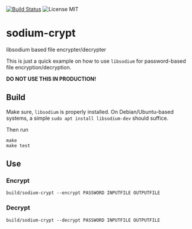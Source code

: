 [![Build Status](https://travis-ci.org/flopp/sodium-crypt.svg?branch=master)](https://travis-ci.org/flopp/sodium-crypt)
![License MIT](https://img.shields.io/badge/license-MIT-lightgrey.svg?style=flat)

# sodium-crypt
libsodium based file encrypter/decrypter

This is just a quick example on how to use `libsodium` for password-based file encryption/decryption.

**DO NOT USE THIS IN PRODUCTION!**

## Build

Make sure, `libsodium` is properly installed.
On Debian/Ubuntu-based systems, a simple `sudo apt install libsodium-dev` should suffice.

Then run

```
make
make test
```

## Use


### Encrypt

```
build/sodium-crypt --encrypt PASSWORD INPUTFILE OUTPUTFILE
```

### Decrypt

```
build/sodium-crypt --decrypt PASSWORD INPUTFILE OUTPUTFILE
```
